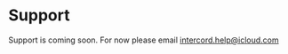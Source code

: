 # Support
Support is coming soon. For now please email [intercord.help@icloud.com](mailto:intercord.help@icloud.com)

